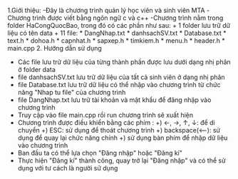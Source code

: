 1.Giới thiệu: 
-Đây là chương trình quản lý học viên và sinh viên MTA
-Chương trình được viết bằng ngôn ngữ c và c++
-Chương trình nằm trong folder HaCongQuocBao, trong đó có các phần như sau:
	+ 1 folder lưu trữ dữ liệu có tên data
	+ 11 file:
		* DangNhap.txt
		* danhsachSV.txt
		* Database.txt
		* text.h
		* dohoa.h
		* capnhat.h
		* sapxep.h
		* timkiem.h
		* menu.h
		* header.h
		* main.cpp
2. Hướng dẫn sử dụng
- Các file lưu trữ dữ liệu của từng thành phần được lưu dưới dạng nhị phân ở folder data
- file danhsachSV.txt lưu trữ dữ liệu của tất cả sinh viên ở dạng nhị phân
- file Database.txt lưu trữ dữ liệu có thể nhập vào chương trình từ chức năng "Nhap tu file" của chương trình
- file DangNhap.txt lưu trữ tài khoản và mật khẩu để đăng nhập vào chương trình
- Truy cập vào file main.cpp rồi run chương trình sẽ xuất hiện
- Chương trình được điều khiển bằng các phím : 
	+)   ←, →, ↑, ↓: để di chuyển
        +) ESC: sử dụng để thoát chương trình
        +) backspace(<--): sử dụng để quay lại chức năng chính
	+)   sử dụng bàn phím để nhập dữ liệu vào chương trình
- Ban đầu ta có thể lựa chọn "Đăng nhập" hoặc "Đăng kí"
- Thực hiện "Đăng kí" thành công, quay trở lại "Đăng nhập" và có thể sử dụng với tư cách là người sử dụng